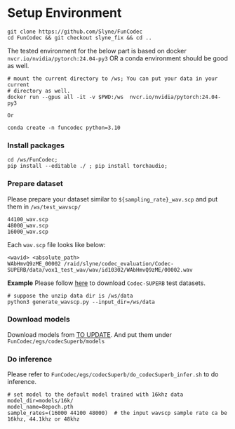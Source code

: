 # Setup Environment

```
git clone https://github.com/Slyne/FunCodec
cd FunCodec && git checkout slyne_fix && cd ..
```

The tested environment for the below part is based on docker `nvcr.io/nvidia/pytorch:24.04-py3` OR a conda environment should be good as well.

```
# mount the current directory to /ws; You can put your data in your current
# directory as well.
docker run --gpus all -it -v $PWD:/ws  nvcr.io/nvidia/pytorch:24.04-py3

Or

conda create -n funcodec python=3.10
```
### Install packages
```
cd /ws/FunCodec;
pip install --editable ./ ; pip install torchaudio; 
```

### Prepare dataset
Please prepare your dataset similar to `${sampling_rate}_wav.scp` and put them in `/ws/test_wavscp/`
```
44100_wav.scp
48000_wav.scp
16000_wav.scp
```

Each `wav.scp` file looks like below:
```
<wavid> <absolute_path>
WAbHmvQ9zME_00002 /raid/slyne/codec_evaluation/Codec-SUPERB/data/vox1_test_wav/wav/id10302/WAbHmvQ9zME/00002.wav
```

**Example**
Please follow [here](https://github.com/voidful/Codec-SUPERB/tree/SLT_Challenge?tab=readme-ov-file#2-data-download) to download `Codec-SUPERB` test datasets.

```
# suppose the unzip data dir is /ws/data
python3 generate_wavscp.py --input_dir=/ws/data
```

### Download models

Download models from [TO UPDATE](xxxx). And put them under `FunCodec/egs/codecSuperb/models`


### Do inference
Please refer to `FunCodec/egs/codecSuperb/do_codecSuperb_infer.sh` to do inference.


```
# set model to the default model trained with 16khz data
model_dir=models/16k/
model_name=8epoch.pth
sample_rates=(16000 44100 48000)  # the input wavscp sample rate ca be 16khz, 44.1khz or 48khz

```

